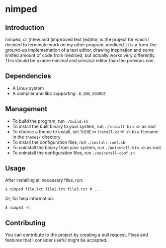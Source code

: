 # nimped

## Introduction

nimped, or (n)ew and (imp)roved text (ed)itor, is the project for which I
decided to terminate work on my other program, medioed. It is a
from-the-ground-up implementation of a text editor, drawing inspiration and some
limited amount of code from medioed, but actually works very differently. This
should be a more minimal and sensical editor than the previous one.

## Dependencies

* A Linux system
* A compiler and libc supporting `-D_GNU_SOURCE`

## Management

* To build the program, run `./build.sh`
* To install the built binary to your system, run `./install-bin.sh` as root
* To choose a theme to install, set `THEME` in `install-conf.sh` to a filename
  in the `themes/` directory
* To install the configuration files, run `./install-conf.sh`
* To uninstall the binary from your system, run `./uninstall-bin.sh` as root
* To uninstall the configuration files, run `./uninstall-conf.sh`

## Usage

After installing all necessary files, run:

```
$ nimped file.txt file2.txt file3.txt # ...
```

Or, for help information:

```
$ nimped -h
```

## Contributing

You can contribute to the project by creating a pull request. Fixes and features
that I consider useful might be accepted.
